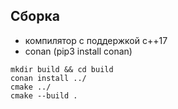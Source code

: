 
## Сборка

* компилятор с поддержкой c++17
* conan (pip3 install conan)

```
mkdir build && cd build
conan install ../
cmake ../
cmake --build .
```